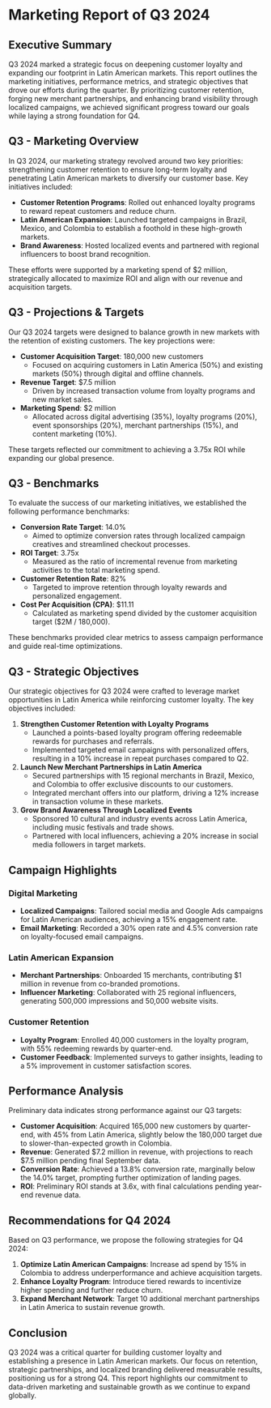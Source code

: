 # Marketing Report of Q3 2024

## Executive Summary
Q3 2024 marked a strategic focus on deepening customer loyalty and expanding our footprint in Latin American markets. This report outlines the marketing initiatives, performance metrics, and strategic objectives that drove our efforts during the quarter. By prioritizing customer retention, forging new merchant partnerships, and enhancing brand visibility through localized campaigns, we achieved significant progress toward our goals while laying a strong foundation for Q4.

## Q3 - Marketing Overview
In Q3 2024, our marketing strategy revolved around two key priorities: strengthening customer retention to ensure long-term loyalty and penetrating Latin American markets to diversify our customer base. Key initiatives included:

- **Customer Retention Programs**: Rolled out enhanced loyalty programs to reward repeat customers and reduce churn.
- **Latin American Expansion**: Launched targeted campaigns in Brazil, Mexico, and Colombia to establish a foothold in these high-growth markets.
- **Brand Awareness**: Hosted localized events and partnered with regional influencers to boost brand recognition.

These efforts were supported by a marketing spend of $2 million, strategically allocated to maximize ROI and align with our revenue and acquisition targets.

## Q3 - Projections & Targets
Our Q3 2024 targets were designed to balance growth in new markets with the retention of existing customers. The key projections were:

- **Customer Acquisition Target**: 180,000 new customers
  - Focused on acquiring customers in Latin America (50%) and existing markets (50%) through digital and offline channels.
- **Revenue Target**: $7.5 million
  - Driven by increased transaction volume from loyalty programs and new market sales.
- **Marketing Spend**: $2 million
  - Allocated across digital advertising (35%), loyalty programs (20%), event sponsorships (20%), merchant partnerships (15%), and content marketing (10%).

These targets reflected our commitment to achieving a 3.75x ROI while expanding our global presence.

## Q3 - Benchmarks
To evaluate the success of our marketing initiatives, we established the following performance benchmarks:

- **Conversion Rate Target**: 14.0%
  - Aimed to optimize conversion rates through localized campaign creatives and streamlined checkout processes.
- **ROI Target**: 3.75x
  - Measured as the ratio of incremental revenue from marketing activities to the total marketing spend.
- **Customer Retention Rate**: 82%
  - Targeted to improve retention through loyalty rewards and personalized engagement.
- **Cost Per Acquisition (CPA)**: $11.11
  - Calculated as marketing spend divided by the customer acquisition target ($2M / 180,000).

These benchmarks provided clear metrics to assess campaign performance and guide real-time optimizations.

## Q3 - Strategic Objectives
Our strategic objectives for Q3 2024 were crafted to leverage market opportunities in Latin America while reinforcing customer loyalty. The key objectives included:

1. **Strengthen Customer Retention with Loyalty Programs**
   - Launched a points-based loyalty program offering redeemable rewards for purchases and referrals.
   - Implemented targeted email campaigns with personalized offers, resulting in a 10% increase in repeat purchases compared to Q2.
2. **Launch New Merchant Partnerships in Latin America**
   - Secured partnerships with 15 regional merchants in Brazil, Mexico, and Colombia to offer exclusive discounts to our customers.
   - Integrated merchant offers into our platform, driving a 12% increase in transaction volume in these markets.
3. **Grow Brand Awareness Through Localized Events**
   - Sponsored 10 cultural and industry events across Latin America, including music festivals and trade shows.
   - Partnered with local influencers, achieving a 20% increase in social media followers in target markets.

## Campaign Highlights
### Digital Marketing
- **Localized Campaigns**: Tailored social media and Google Ads campaigns for Latin American audiences, achieving a 15% engagement rate.
- **Email Marketing**: Recorded a 30% open rate and 4.5% conversion rate on loyalty-focused email campaigns.

### Latin American Expansion
- **Merchant Partnerships**: Onboarded 15 merchants, contributing $1 million in revenue from co-branded promotions.
- **Influencer Marketing**: Collaborated with 25 regional influencers, generating 500,000 impressions and 50,000 website visits.

### Customer Retention
- **Loyalty Program**: Enrolled 40,000 customers in the loyalty program, with 55% redeeming rewards by quarter-end.
- **Customer Feedback**: Implemented surveys to gather insights, leading to a 5% improvement in customer satisfaction scores.

## Performance Analysis
Preliminary data indicates strong performance against our Q3 targets:

- **Customer Acquisition**: Acquired 165,000 new customers by quarter-end, with 45% from Latin America, slightly below the 180,000 target due to slower-than-expected growth in Colombia.
- **Revenue**: Generated $7.2 million in revenue, with projections to reach $7.5 million pending final September data.
- **Conversion Rate**: Achieved a 13.8% conversion rate, marginally below the 14.0% target, prompting further optimization of landing pages.
- **ROI**: Preliminary ROI stands at 3.6x, with final calculations pending year-end revenue data.

## Recommendations for Q4 2024
Based on Q3 performance, we propose the following strategies for Q4 2024:

1. **Optimize Latin American Campaigns**: Increase ad spend by 15% in Colombia to address underperformance and achieve acquisition targets.
2. **Enhance Loyalty Program**: Introduce tiered rewards to incentivize higher spending and further reduce churn.
3. **Expand Merchant Network**: Target 10 additional merchant partnerships in Latin America to sustain revenue growth.

## Conclusion
Q3 2024 was a critical quarter for building customer loyalty and establishing a presence in Latin American markets. Our focus on retention, strategic partnerships, and localized branding delivered measurable results, positioning us for a strong Q4. This report highlights our commitment to data-driven marketing and sustainable growth as we continue to expand globally.